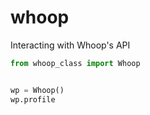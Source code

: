 # whoop
Interacting with Whoop's API

```python
from whoop_class import Whoop


wp = Whoop()
wp.profile
```